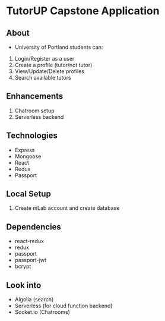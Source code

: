 # TutorUP Capstone Application

## About
- University of Portland students can:
1. Login/Register as a user
2. Create a profile (tutor/not tutor)
3. View/Update/Delete profiles
4. Search available tutors

## Enhancements
1. Chatroom setup
2. Serverless backend

## Technologies
- Express
- Mongoose
- React
- Redux
- Passport

## Local Setup
1. Create mLab account and create database

## Dependencies
- react-redux
- redux
- passport
- passport-jwt
- bcrypt

## Look into
- Algolia (search)
- Serverless (for cloud function backend)
- Socket.io (Chatrooms)

